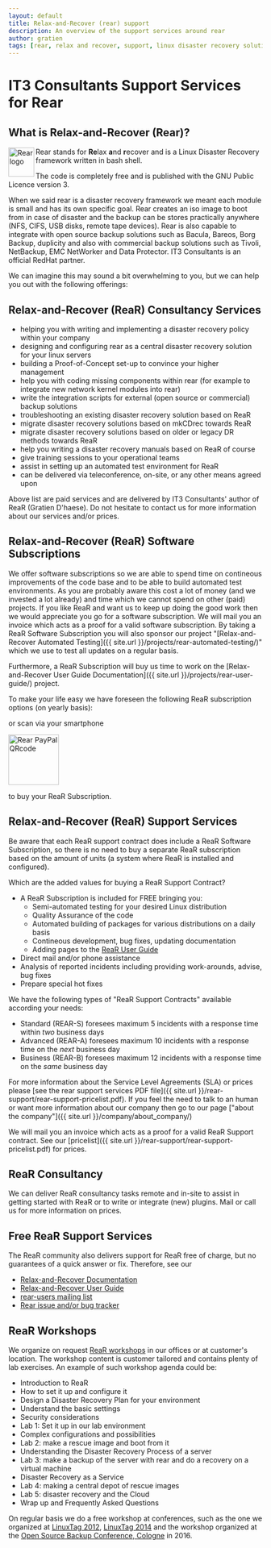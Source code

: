 ```yaml
---
layout: default
title: Relax-and-Recover (rear) support
description: An overview of the support services around rear
author: gratien
tags: [rear, relax and recover, support, linux disaster recovery solution, IT3 Consultants, GPL]
---
```


# IT3 Consultants Support Services for Rear

## What is Relax-and-Recover (Rear)?

<img src="{{ site.url }}/images/logo/rear_logo_100.png" width="51" height="58" border="0" align="left" alt="Rear logo" />
Rear stands for <strong>Re</strong>lax <strong>a</strong>nd <strong>r</strong>ecover and is a Linux Disaster Recovery framework written in bash shell.

The code is completely free and is published with the GNU Public Licence version 3.

When we said rear is a disaster recovery framework we meant each module is small and has its own specific goal. Rear creates an iso image to boot from in case of disaster and the backup can be stores practically anywhere (NFS, CIFS, USB disks, remote tape devices). Rear is also capable to integrate with open source backup solutions such as Bacula, Bareos, Borg Backup, duplicity and also with commercial backup solutions such as Tivoli, NetBackup, EMC NetWorker and Data Protector.
IT3 Consultants is an official RedHat partner.

We can imagine this may sound a bit overwhelming to you, but we can help you out with the following offerings:

## Relax-and-Recover (ReaR) Consultancy Services

* helping you with writing and implementing a disaster recovery policy within your company
* designing and configuring rear as a central disaster recovery solution for your linux servers
* building a Proof-of-Concept set-up to convince your higher management
* help you with coding missing components within rear (for example to integrate new network kernel modules into rear)
* write the integration scripts for external (open source or commercial) backup solutions
* troubleshooting an existing disaster recovery solution based on ReaR
* migrate disaster recovery solutions based on mkCDrec towards ReaR
* migrate disaster recovery solutions based on older or legacy DR methods towards ReaR
* help you writing a disaster recovery manuals based on ReaR of course
* give training sessions to your operational teams
* assist in setting up an automated test environment for ReaR
* can be delivered via teleconference, on-site, or any other means agreed upon

Above list are paid services and are delivered by IT3 Consultants' author of ReaR (Gratien D'haese). Do not hesitate to contact us for more information about our services and/or prices.

## Relax-and-Recover (ReaR) Software Subscriptions

We offer software subscriptions so we are able to spend time on contineous improvements of the code base and to be able to build automated test environments. As you are probably aware this cost a lot of money (and we invested a lot already) and time which we cannot spend on other (paid) projects. If you like ReaR and want us to keep up doing the good work then we would appreciate you go for a software subscription. We will mail you an invoice which acts as a proof for a valid software subscription.
By taking a ReaR Software Subscription you will also sponsor our project "[Relax-and-Recover Automated Testing]({{ site.url }}/projects/rear-automated-testing/)" which we use to test all updates on a regular basis.

Furthermore, a ReaR Subscription will buy us time to work on the [Relax-and-Recover User Guide Documentation]({{ site.url }}/projects/rear-user-guide/) project.

To make your life easy we have foreseen the following ReaR subscription options (on yearly basis):

<script src="https://www.paypal.com/sdk/js?client-id=BAARBMu_8F_9_hBI3jXTTIVK6gCxpmmxnXyjxVADQHxBeOTVVHLuHSXiNN-0_pgjvK6-q6cSukH4Me0LNg&components=hosted-buttons&disable-funding=venmo&currency=EUR"></script>
<div id="paypal-container-J9E63UUUZUVKA"></div>
<script>
  paypal.HostedButtons({
    hostedButtonId: "J9E63UUUZUVKA",
  }).render("#paypal-container-J9E63UUUZUVKA")
</script>

or scan via your smartphone 

<img src="{{ site.url }}/images/ReaR-Subscript-qrcode.png" width="100" height="100" border="0" alt="Rear PayPal QRcode" />

<p>to buy your ReaR Subscription.</p>

## Relax-and-Recover (ReaR) Support Services

Be aware that each ReaR support contract does include a ReaR Software Subscription, so there is no need to buy a separate ReaR subscription based on the amount of units (a system where ReaR is installed and configured).

Which are the added values for buying a ReaR Support Contract?

* A ReaR Subscription is included for FREE bringing you:
  - Semi-automated testing for your desired Linux distribution
  - Quality Assurance of the code
  - Automated building of packages for various distributions on a daily basis
  - Contineous development, bug fixes, updating documentation
  - Adding pages to the [ReaR User Guide](https://relax-and-recover.org/rear-user-guide/)
* Direct mail and/or phone assistance
* Analysis of reported incidents including providing work-arounds, advise, bug fixes
* Prepare special hot fixes

We have the following types of "ReaR Support Contracts" available according your needs:

* Standard (REAR-S) foresees maximum 5 incidents with a response time within *two* business days
* Advanced (REAR-A) foresees maximum 10 incidents with a response time on the *next* business day
* Business (REAR-B) foresees maximum 12 incidents with a response time on the *same* business day

For more information about the Service Level Agreements (SLA) or prices please [see the rear support services PDF file]({{ site.url }}/rear-support/rear-support-pricelist.pdf). If you feel the need to talk to an human or want more information about our company then go to our page ["about the company"]({{ site.url }}/company/about_company/)

We will mail you an invoice which acts as a proof for a valid ReaR Support contract. See our [pricelist]({{ site.url }}/rear-support/rear-support-pricelist.pdf) for prices.

## ReaR Consultancy

We can deliver ReaR consultancy tasks remote and in-site to assist in getting started with ReaR or to write or integrate (new) plugins. Mail or call us for more information on prices.

## Free ReaR Support Services

The ReaR community also delivers support for ReaR free of charge, but no guarantees of a quick answer or fix. Therefore, see our 

* [Relax-and-Recover Documentation](https://relax-and-recover.org/documentation/)
* [Relax-and-Recover User Guide](https://relax-and-recover.org/rear-user-guide/)
* [rear-users mailing list](http://lists.relax-and-recover.org/mailman/listinfo/rear-users)
* [Rear issue and/or bug tracker](https://github.com/rear/rear/issues)


## ReaR Workshops

We organize on request [ReaR workshops](https://github.com/rear/rear-workshop) in our offices or at customer's location. The workshop content is customer tailored and contains plenty of lab exercises. An example of such workshop agenda could be:

-	Introduction to ReaR
-	How to set it up and configure it
-	Design a Disaster Recovery Plan for your environment
-	Understand the basic settings
-	Security considerations
-	Lab 1: Set it up in our lab environment
-	Complex configurations and possibilities
-	Lab 2: make a rescue image and boot from it
-	Understanding the Disaster Recovery Process of a server
-	Lab 3: make a backup of the server with rear and do a recovery on a virtual machine
-	Disaster Recovery as a Service
-	Lab 4: making a central depot of rescue images
-	Lab 5: disaster recovery and the Cloud
-	Wrap up and Frequently Asked Questions


On regular basis we do a free workshop at conferences, such as the one we organized at [LinuxTag 2012](http://www.linuxtag.org/2012/de/program/workshops/workshops/vortragsdetails-talkid701.html), [LinuxTag 2014](http://www.linuxtag.org/2014/de/programm/vortragsdetails/2653/) and the workshop organized at the [Open Source Backup Conference, Cologne](https://osbconf.org/wp-content/uploads/2016/09/Building-a-Business-Continuity-Plan-with-Bareos-and-REAR-Gratien-D%C2%B4haese.pdf) in 2016.
